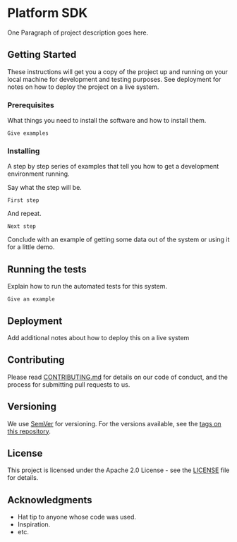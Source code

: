 # Platform SDK

One Paragraph of project description goes here.

## Getting Started

These instructions will get you a copy of the project up and running on your local machine for
development and testing purposes. See deployment for notes on how to deploy the project on a live
system.

### Prerequisites

What things you need to install the software and how to install them.

```
Give examples
```

### Installing

A step by step series of examples that tell you how to get a development environment running.

Say what the step will be.

```
First step
```

And repeat.

```
Next step
```

Conclude with an example of getting some data out of the system or using it for a little demo.

## Running the tests

Explain how to run the automated tests for this system.

```
Give an example
```

## Deployment

Add additional notes about how to deploy this on a live system

## Contributing

Please read [CONTRIBUTING.md](https://gist.github.com/PurpleBooth/b24679402957c63ec426) for details
on our code of conduct, and the process for submitting pull requests to us.

## Versioning

We use [SemVer](http://semver.org/) for versioning. For the versions available, see the [tags on
this repository](https://github.com/your/project/tags).

## License

This project is licensed under the Apache 2.0 License - see the [LICENSE](LICENSE) file for details.

## Acknowledgments

* Hat tip to anyone whose code was used.
* Inspiration.
* etc.
